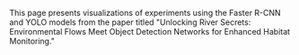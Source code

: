 This page presents visualizations of experiments using the Faster R-CNN and YOLO models from the paper titled "Unlocking River Secrets: Environmental Flows Meet Object Detection Networks for Enhanced Habitat Monitoring."
